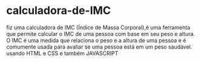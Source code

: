 # calculadora-de-IMC
fiz uma calculadora de IMC (Índice de Massa Corporal),é uma ferramenta que permite calcular o IMC de uma pessoa com base em seu peso e altura. O IMC é uma medida que relaciona o peso e a altura de uma pessoa e é comumente usada para avaliar se uma pessoa está em um peso saudável. usando HTML e CSS  e também JAVASCRIPT
